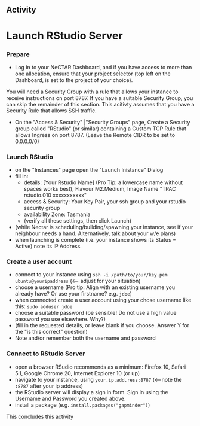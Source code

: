## Activity

# Launch RStudio Server

### Prepare
* Log in to your NeCTAR Dashboard, and if you have access to more than one allocation, ensure that your project selector (top left on the Dashboard, is set to the project of your choice).

You will need a Security Group with a rule that allows your instance to receive instructions on port 8787. If you have a suitable Security Group, you can skip the remainder of this section. This acitivty assumes that you have a Security Rule that allows SSH traffic.


* On the "Access & Security" |"Security Groups" page, Create a Security group called "RStudio" (or similar) containing a Custom TCP Rule that allows Ingress on port 8787. (Leave the Remote CIDR to be set to 0.0.0.0/0)


### Launch RStudio
* on the "Instances" page open the "Launch Inistance" Dialog
* fill in:
    * details: [Your Rstudio Name] (Pro Tip: a lowercase name without spaces works best), Flavour M2.Medium, Image Name "TPAC rstudio.010 xxxxxxxxxxx"
    * access & Security: Your Key Pair, your ssh group and your rstudio security group
    * availability Zone: Tasmania
    * (verify all these settings, then click Launch)
* (while Nectar is scheduling/building/spawning your instance, see if your neighbour needs a hand. Alternatively, talk about your w/e plans)
* when launching is complete (i.e. your instance shows its Status = Active) note its IP Address.

### Create a user account
* connect to your instance using `ssh -i /path/to/your/key.pem ubuntu@youripaddress` (<-- adjust for your situation)
* choose a username (Pro tip: Align with an existing username you already have? Or use your firstname? e.g. `jdoe`)
* when connected create a user account using your chose username like this: `sudo adduser jdoe` 
* choose a suitable password (be sensible! Do not use a high value password you use elsewhere. Why?)
* (fill in the requested details, or leave blank if you choose. Answer Y for the "is this correct" question)
* Note and/or remember both the username and password

### Connect to RStudio Server
* open a browser RSudio recommends as a minimum: Firefox 10, Safari 5.1, Google Chrome 20, Internet Explorer 10 (or up)
* navigate to your instance, using `your.ip.add.ress:8787` (<--note the `:8787` after your ip address)
* the RStudio server will display a sign in form. Sign in using the Username and Password you created above.
* install a package (e.g. `install.packages("gapminder")`)


This concludes this activity